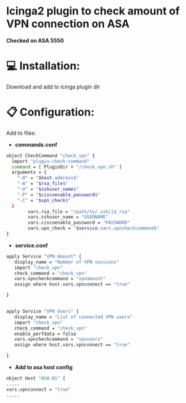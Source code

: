 <h1 align="left">
  Icinga2 plugin to check amount of VPN connection on ASA
</h1>

**Checked on ASA 5550**

# 💻 Installation:
Download and add to icinga plugin dir

# 📋 Configuration:
Add to files:

- **commands.conf** 
```bash
object CheckCommand "check_vpn" {
  import "plugin-check-command"
  command = [ PluginDir + "/check_vpn.sh" ]
  arguments = {
    "-H" = "$host.address$"
    "-A" = "$rsa_file$"
    "-U" = "$sshuser_name$"
    "-P" = "$ciscoenable_password$"
    "-C" = "$vpn_check$"
  }
        vars.rsa_file = "/path/to/.ssh/id_rsa"
        vars.sshuser_name = "USERNAME"
        vars.ciscoenable_password = "PASSWORD"
        vars.vpn_check = "$service.vars.vpncheckcommand$"
}
```

- **service.conf**

```bash
apply Service "VPN Amount" {
   display_name = "Number of VPN sessions"
   import "check_vpn"
   check_command = "check_vpn"
   vars.vpncheckcommand = "vpnamount"
   assign where host.vars.vpnconnect == "true"

}


apply Service "VPN Users" {
   display_name = "List of connected VPN users"
   import "check_vpn"
   check_command = "check_vpn"
   enable_perfdata = false
   vars.vpncheckcommand = "vpnusers"
   assign where host.vars.vpnconnect == "true"

}
```

- **Add to asa host config**
```bash
object Host "ASA-01" {
.....
vars.vpnconnect = "true"
.....
```




